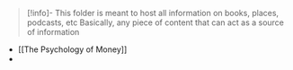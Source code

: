 > [!info]- This folder is meant to host all information on books, places, podcasts, etc
> Basically, any piece of content that can act as a source of information
- [[The Psychology of Money]]
- 


